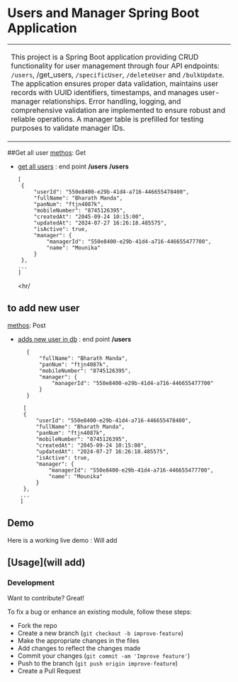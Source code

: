 
# Users and Manager Spring Boot Application
<table>
<tr>
<td>

  
This project is a Spring Boot application providing CRUD functionality for user management through four API endpoints: `/users`, /get_users, `/specificUser`,  `/deleteUser` and `/bulkUpdate`.
The application ensures proper data validation, maintains user records with UUID identifiers, timestamps, and manages user-manager relationships.
Error handling, logging, and comprehensive validation are implemented to ensure robust and reliable operations.
A manager table is prefilled for testing purposes to validate manager IDs.
</td>
</tr>
</table>

##Get all user 
<u>methos</u>: Get
 - <u>get all users</u> : end point **/users**
 **/users**
   ```sample response
   [
    {
        "userId": "550e8400-e29b-41d4-a716-446655478400",
        "fullName": "Bharath Manda",
        "panNum": "ftjn4087k",
        "mobileNumber": "8745126395",
        "createdAt": "2045-09-24 10:15:00",
        "updatedAt": "2024-07-27 16:26:18.485575",
        "isActive": true,
        "manager": {
            "managerId": "550e8400-e29b-41d4-a716-446655477700",
            "name": "Mounika"
        }
    },
   ...
   ]
   
   ```

   <hr/
## to add new user
<u>methos</u>: Post
 - <u>adds new user in db</u> :  end point **/users**

  ``` Sample Request body
        {
            "fullName": "Bharath Manda",
            "panNum": "ftjn4087k",
            "mobileNumber": "8745126395",
            "manager": {
                "managerId": "550e8400-e29b-41d4-a716-446655477700"
            }
        }
  ```
 
   ```sample response
        [
        {
            "userId": "550e8400-e29b-41d4-a716-446655478400",
            "fullName": "Bharath Manda",
            "panNum": "ftjn4087k",
            "mobileNumber": "8745126395",
            "createdAt": "2045-09-24 10:15:00",
            "updatedAt": "2024-07-27 16:26:18.485575",
            "isActive": true,
            "manager": {
                "managerId": "550e8400-e29b-41d4-a716-446655477700",
                "name": "Mounika"
            }
        },
       ...
       ]
   
   ```

## Demo
Here is a working live demo :  Will  add


## [Usage](will add) 

### Development
Want to contribute? Great!

To fix a bug or enhance an existing module, follow these steps:

- Fork the repo
- Create a new branch (`git checkout -b improve-feature`)
- Make the appropriate changes in the files
- Add changes to reflect the changes made
- Commit your changes (`git commit -am 'Improve feature'`)
- Push to the branch (`git push origin improve-feature`)
- Create a Pull Request 
